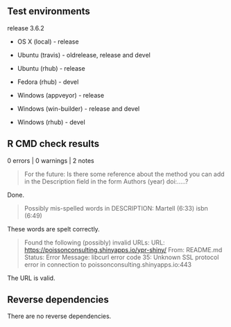 ## Test environments

release 3.6.2

* OS X (local) - release

* Ubuntu (travis) - oldrelease, release and devel
* Ubuntu (rhub) - release
* Fedora (rhub) - devel

* Windows (appveyor) - release
* Windows (win-builder) - release and devel
* Windows (rhub) - devel 

## R CMD check results

0 errors | 0 warnings | 2 notes

> For the future: Is there some reference about the method you can add in the Description field in the form Authors (year) doi:.....?

Done.

> Possibly mis-spelled words in DESCRIPTION:
  Martell (6:33)
  isbn (6:49)

These words are spelt correctly.

> Found the following (possibly) invalid URLs:
  URL: https://poissonconsulting.shinyapps.io/ypr-shiny/
    From: README.md
    Status: Error
    Message: libcurl error code 35:
      	Unknown SSL protocol error in connection to poissonconsulting.shinyapps.io:443

The URL is valid.

## Reverse dependencies

There are no reverse dependencies.
